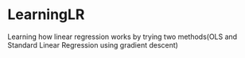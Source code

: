# LearningLR
Learning how linear regression works by trying two methods(OLS and Standard Linear Regression using gradient descent)
